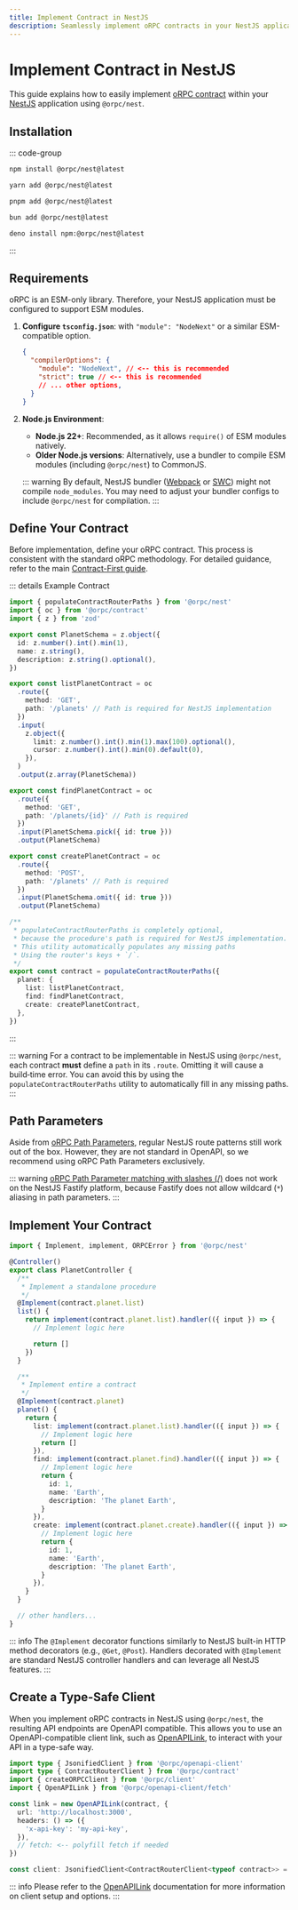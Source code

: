 ```yaml
---
title: Implement Contract in NestJS
description: Seamlessly implement oRPC contracts in your NestJS applications.
---
```


# Implement Contract in NestJS

This guide explains how to easily implement [oRPC contract](/docs/contract-first/define-contract) within your [NestJS](https://nestjs.com/) application using `@orpc/nest`.

## Installation

::: code-group

```sh [npm]
npm install @orpc/nest@latest
```

```sh [yarn]
yarn add @orpc/nest@latest
```

```sh [pnpm]
pnpm add @orpc/nest@latest
```

```sh [bun]
bun add @orpc/nest@latest
```

```sh [deno]
deno install npm:@orpc/nest@latest
```

:::

## Requirements

oRPC is an ESM-only library. Therefore, your NestJS application must be configured to support ESM modules.

1.  **Configure `tsconfig.json`**: with `"module": "NodeNext"` or a similar ESM-compatible option.

    ```json
    {
      "compilerOptions": {
        "module": "NodeNext", // <-- this is recommended
        "strict": true // <-- this is recommended
        // ... other options,
      }
    }
    ```

2.  **Node.js Environment**:

    - **Node.js 22+**: Recommended, as it allows `require()` of ESM modules natively.
    - **Older Node.js versions**: Alternatively, use a bundler to compile ESM modules (including `@orpc/nest`) to CommonJS.

    ::: warning
    By default, NestJS bundler ([Webpack](https://webpack.js.org/) or [SWC](https://swc.rs/)) might not compile `node_modules`. You may need to adjust your bundler configs to include `@orpc/nest` for compilation.
    :::

## Define Your Contract

Before implementation, define your oRPC contract. This process is consistent with the standard oRPC methodology. For detailed guidance, refer to the main [Contract-First guide](/docs/contract-first/define-contract).

::: details Example Contract

```ts
import { populateContractRouterPaths } from '@orpc/nest'
import { oc } from '@orpc/contract'
import { z } from 'zod'

export const PlanetSchema = z.object({
  id: z.number().int().min(1),
  name: z.string(),
  description: z.string().optional(),
})

export const listPlanetContract = oc
  .route({
    method: 'GET',
    path: '/planets' // Path is required for NestJS implementation
  })
  .input(
    z.object({
      limit: z.number().int().min(1).max(100).optional(),
      cursor: z.number().int().min(0).default(0),
    }),
  )
  .output(z.array(PlanetSchema))

export const findPlanetContract = oc
  .route({
    method: 'GET',
    path: '/planets/{id}' // Path is required
  })
  .input(PlanetSchema.pick({ id: true }))
  .output(PlanetSchema)

export const createPlanetContract = oc
  .route({
    method: 'POST',
    path: '/planets' // Path is required
  })
  .input(PlanetSchema.omit({ id: true }))
  .output(PlanetSchema)

/**
 * populateContractRouterPaths is completely optional,
 * because the procedure's path is required for NestJS implementation.
 * This utility automatically populates any missing paths
 * Using the router's keys + `/`.
 */
export const contract = populateContractRouterPaths({
  planet: {
    list: listPlanetContract,
    find: findPlanetContract,
    create: createPlanetContract,
  },
})
```

:::

::: warning
For a contract to be implementable in NestJS using `@orpc/nest`, each contract **must** define a `path` in its `.route`. Omitting it will cause a build‑time error.
You can avoid this by using the `populateContractRouterPaths` utility to automatically fill in any missing paths.
:::

## Path Parameters

Aside from [oRPC Path Parameters](/docs/openapi/routing#path-parameters), regular NestJS route patterns still work out of the box. However, they are not standard in OpenAPI, so we recommend using oRPC Path Parameters exclusively.

::: warning
[oRPC Path Parameter matching with slashes (/)](/docs/openapi/routing#path-parameters) does not work on the NestJS Fastify platform, because Fastify does not allow wildcard (`*`) aliasing in path parameters.
:::

## Implement Your Contract

```ts
import { Implement, implement, ORPCError } from '@orpc/nest'

@Controller()
export class PlanetController {
  /**
   * Implement a standalone procedure
   */
  @Implement(contract.planet.list)
  list() {
    return implement(contract.planet.list).handler(({ input }) => {
      // Implement logic here

      return []
    })
  }

  /**
   * Implement entire a contract
   */
  @Implement(contract.planet)
  planet() {
    return {
      list: implement(contract.planet.list).handler(({ input }) => {
        // Implement logic here
        return []
      }),
      find: implement(contract.planet.find).handler(({ input }) => {
        // Implement logic here
        return {
          id: 1,
          name: 'Earth',
          description: 'The planet Earth',
        }
      }),
      create: implement(contract.planet.create).handler(({ input }) => {
        // Implement logic here
        return {
          id: 1,
          name: 'Earth',
          description: 'The planet Earth',
        }
      }),
    }
  }

  // other handlers...
}
```

::: info
The `@Implement` decorator functions similarly to NestJS built-in HTTP method decorators (e.g., `@Get`, `@Post`). Handlers decorated with `@Implement` are standard NestJS controller handlers and can leverage all NestJS features.
:::

## Create a Type-Safe Client

When you implement oRPC contracts in NestJS using `@orpc/nest`, the resulting API endpoints are OpenAPI compatible. This allows you to use an OpenAPI-compatible client link, such as [OpenAPILink](/docs/openapi/client/openapi-link), to interact with your API in a type-safe way.

```typescript
import type { JsonifiedClient } from '@orpc/openapi-client'
import type { ContractRouterClient } from '@orpc/contract'
import { createORPCClient } from '@orpc/client'
import { OpenAPILink } from '@orpc/openapi-client/fetch'

const link = new OpenAPILink(contract, {
  url: 'http://localhost:3000',
  headers: () => ({
    'x-api-key': 'my-api-key',
  }),
  // fetch: <-- polyfill fetch if needed
})

const client: JsonifiedClient<ContractRouterClient<typeof contract>> = createORPCClient(link)
```

::: info
Please refer to the [OpenAPILink](/docs/openapi/client/openapi-link) documentation for more information on client setup and options.
:::
